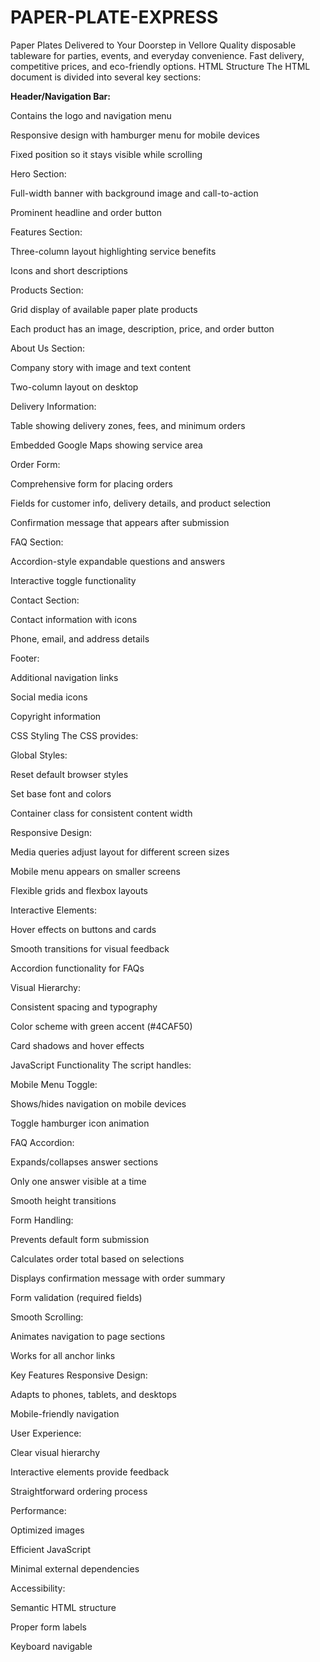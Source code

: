 # PAPER-PLATE-EXPRESS
Paper Plates Delivered to Your Doorstep in Vellore Quality disposable tableware for parties, events, and everyday convenience. Fast delivery, competitive prices, and eco-friendly options. 
HTML Structure
The HTML document is divided into several key sections:

**Header/Navigation Bar:**

Contains the logo and navigation menu

Responsive design with hamburger menu for mobile devices

Fixed position so it stays visible while scrolling

Hero Section:

Full-width banner with background image and call-to-action

Prominent headline and order button

Features Section:

Three-column layout highlighting service benefits

Icons and short descriptions

Products Section:

Grid display of available paper plate products

Each product has an image, description, price, and order button

About Us Section:

Company story with image and text content

Two-column layout on desktop

Delivery Information:

Table showing delivery zones, fees, and minimum orders

Embedded Google Maps showing service area

Order Form:

Comprehensive form for placing orders

Fields for customer info, delivery details, and product selection

Confirmation message that appears after submission

FAQ Section:

Accordion-style expandable questions and answers

Interactive toggle functionality

Contact Section:

Contact information with icons

Phone, email, and address details

Footer:

Additional navigation links

Social media icons

Copyright information

CSS Styling
The CSS provides:

Global Styles:

Reset default browser styles

Set base font and colors

Container class for consistent content width

Responsive Design:

Media queries adjust layout for different screen sizes

Mobile menu appears on smaller screens

Flexible grids and flexbox layouts

Interactive Elements:

Hover effects on buttons and cards

Smooth transitions for visual feedback

Accordion functionality for FAQs

Visual Hierarchy:

Consistent spacing and typography

Color scheme with green accent (#4CAF50)

Card shadows and hover effects

JavaScript Functionality
The script handles:

Mobile Menu Toggle:

Shows/hides navigation on mobile devices

Toggle hamburger icon animation

FAQ Accordion:

Expands/collapses answer sections

Only one answer visible at a time

Smooth height transitions

Form Handling:

Prevents default form submission

Calculates order total based on selections

Displays confirmation message with order summary

Form validation (required fields)

Smooth Scrolling:

Animates navigation to page sections

Works for all anchor links

Key Features
Responsive Design:

Adapts to phones, tablets, and desktops

Mobile-friendly navigation

User Experience:

Clear visual hierarchy

Interactive elements provide feedback

Straightforward ordering process

Performance:

Optimized images

Efficient JavaScript

Minimal external dependencies

Accessibility:

Semantic HTML structure

Proper form labels

Keyboard navigable
